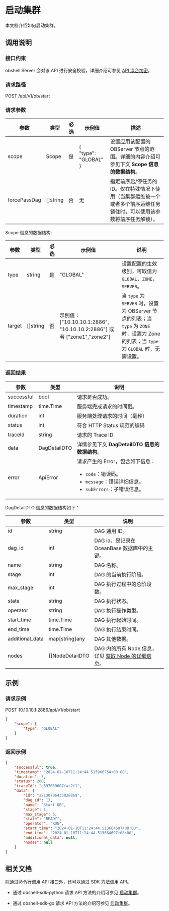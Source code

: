# 启动集群

本文档介绍如何启动集群。

## 调用说明

### 接口约束

obshell Server 会对该 API 进行安全校验，详细介绍可参见 [API 混合加密](../20.api-hybrid-encryption.md)。

### 请求路径

POST /api/v1/ob/start

### 请求参数

| 参数 | 类型 | 必选 | 示例值 | 描述 |
| --- | --- | --- | --- | --- |
| scope | Scope | 是 | {<br>"type": "GLOBAL"<br>} | 设置应用该配置的 OBServer 节点的范围。详细的内容介绍可参见下文 **Scope 信息的数据结构**。 |
| forcePassDag | []string | 否 | 无 | 指定前序启/停任务的 ID。仅在特殊情况下使用（当集群运维被一个或者多个前序运维任务锁住时，可以使用该参数将前序任务解锁）。 |

Scope 信息的数据结构:

| 参数 | 类型 | 必选 | 示例值 | 说明 |
| --- | --- | --- | --- | --- |
| type | string | 是 | "GLOBAL" | 设置配置的生效级别，可取值为 `GLOBAL`，`ZONE`，`SERVER`。 |
| target | []string | 否 | 示例值：["10.10.10.1:2886", "10.10.10.2:2886"] 或者 ["zone1","zone2"] | 当 `type` 为 `SERVER` 时，设置为 OBServer 节点的列表；当 `type` 为 `ZONE` 时，设置为 Zone 的列表；当 `type` 为 `GLOBAL` 时，无需设置。|

### 返回结果

| 参数 | 类型 | 说明 |
| --- | --- | --- |
| successful | bool | 请求是否成功。 |
| timestamp | time.Time | 服务端完成请求的时间戳。 |
| duration | int | 服务端处理请求的时间（毫秒） |
| status | int | 符合 HTTP Status 规范的编码 |
| traceId | string | 请求的 Trace ID |
| data | DagDetailDTO | 详情参见下文 **DagDetailDTO 信息的数据结构**。 |
| error | ApiError | 请求产生的 Error，包含如下信息：<ul><li>`code`：错误码。</li><li>`message`：错误详细信息。</li><li>`subErrors`：子错误信息。</li></ul> |

DagDetailDTO 信息的数据结构如下：

| 参数 | 类型 | 说明 |
| --- | --- | --- |
| id | string | DAG 通用 ID。 |
| dag_id | int | DAG id，是记录在 OceanBase 数据库中的主键。 |
| name | string | DAG 名称。 |
| stage | int | DAG 的当前执行阶段。 |
| max_stage | int | DAG 执行过程中的总阶段数。 |
| state | string | DAG 执行状态。 |
| operator | string | DAG 执行操作类型。 |
| start_time | time.Time | DAG 执行起始时间。 |
| end_time | time.Time | DAG 执行结束时间。 |
| additional_data | map[string]any | DAG 其他数据。 |
| nodes | []NodeDetailDTO | DAG 内的所有 Node 信息，详见 [获取 Node 的详细信息](../1000.task-management/2100.get-node-detail.md)。 |

## 示例

### 请求示例

POST 10.10.10.1:2886/api/v1/ob/start

```json
{
    "scope": {
        "type": "GLOBAL"
    }
}
```

### 返回示例

```json
{
    "successful": true,
    "timestamp": "2024-01-10T11:24:44.515966754+08:00",
    "duration": 3,
    "status": 200,
    "traceId": "c697089607fac2f1",
    "data": {
        "id": "22130706433028869",
        "dag_id": 13,
        "name": "Start OB",
        "stage": 1,
        "max_stage": 6,
        "state": "READY",
        "operator": "RUN",
        "start_time": "2024-01-10T11:24:44.513664697+08:00",
        "end_time": "2024-01-10T11:24:44.513664697+08:00",
        "additional_data": null,
        "nodes": null
    }
}
```

## 相关文档

除通过命令行调用 API 接口外，还可以通过 SDK 方法调用 API。

* 通过 obshell-sdk-python 请求 API 方法的介绍可参见 [启动集群](../../500.obshell-sdk-reference/100.python/200.cluster-management/700.start-cluster-of-python.md)。

* 通过 obshell-sdk-go 请求 API 方法的介绍可参见 [启动集群](../../500.obshell-sdk-reference/200.go/200.cluster-management/700.start-cluster-of-go.md)。
